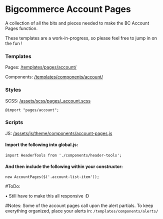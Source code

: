 # Bigcommerce Account Pages

A collection of all the bits and pieces needed to make the BC Account Pages function.

These templates are a work-in-progress, so please feel free to jump in on the fun !


### Templates

Pages: [/templates/pages/account/](/templates/pages/account/)

Components: [/templates/components/account/](/templates/components/account/)


### Styles

SCSS: [/assets/scss/pages/_account.scss](/assets/scss/pages/_account.scss)

```
@import "pages/account";
```

### Scripts

JS: [/assets/js/theme/components/account-pages.js](/assets/js/theme/components/account-pages.js)

#### Import the following into global.js:
```
import HeaderTools from './components/header-tools';
```

#### And then include the following within your constructor:
```
new AccountPages($('.account-list-item'));
```

#ToDo:

• Still have to make this all responsive :D

#Notes:
Some of the account pages call upon the alert partials. To keep everything organized, place your alerts in: `/templates/components/alerts/`